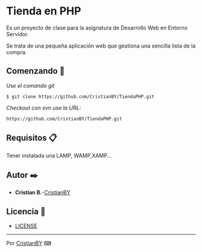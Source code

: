 # Tienda en PHP

Es un proyecto de clase para la asignatura de Desarrollo Web en Entorno Servidor.

Se trata de una pequeña aplicación web que gestiona una sencilla lista de la compra.

## Comenzando 🚀

_Use el comando git_

```
$ git clone https://github.com/CristianBY/TiendaPHP.git
```
_Checkout con svn use la URL:_

```
https://github.com/CristianBY/TiendaPHP.git
```

## Requisitos 📋

Tener instalada una LAMP, WAMP,XAMP...

## Autor ✒️

* **Cristian B.**-[CristianBY](https://github.com/CristianBY)

## Licencia 📄

* [LICENSE](LICENSE.md)

---
Por [CristianBY](https://github.com/CristianBY) ⌨